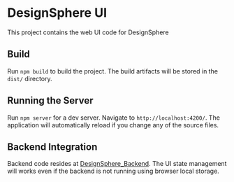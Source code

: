 # DesignSphere UI
 This project contains the web UI code for DesignSphere

## Build

Run `npm build` to build the project. The build artifacts will be stored in the `dist/` directory.


## Running the Server

Run `npm server` for a dev server. Navigate to `http://localhost:4200/`. The application will automatically reload if you change any of the source files.

## Backend Integration

Backend code resides at [DesignSphere_Backend](https://github.com/nmbr7/DesignSphere_Backend). The UI state management will works even if the backend is not running using browser local storage.
